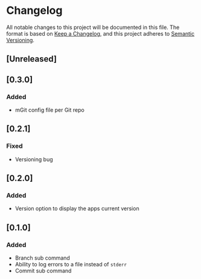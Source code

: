 # Changelog

All notable changes to this project will be documented in this file.
The format is based on [Keep a Changelog](https://keepachangelog.com/en/1.0.0/),
and this project adheres to [Semantic Versioning](https://semver.org/spec/v2.0.0.html).

## [Unreleased]

## [0.3.0]

### Added

- mGit config file per Git repo

## [0.2.1]

### Fixed

- Versioning bug

## [0.2.0]

### Added

- Version option to display the apps current version

## [0.1.0]

### Added

- Branch sub command
- Ability to log errors to a file instead of `stderr`
- Commit sub command
